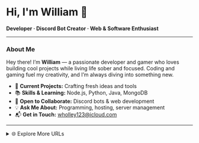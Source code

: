 # Hi, I'm William 👋

**Developer · Discord Bot Creator · Web & Software Enthusiast**

---

### About Me

Hey there! I’m **William** — a passionate developer and gamer who loves building cool projects while living life sober and focused. Coding and gaming fuel my creativity, and I’m always diving into something new.

- 🚀 **Current Projects:** Crafting fresh ideas and tools  
- 📚 **Skills & Learning:** Node.js, Python, Java, MongoDB  
- 🤝 **Open to Collaborate:** Discord bots & web development  
- 💡 **Ask Me About:** Programming, hosting, server management  
- 📬 **Get in Touch:** [wholley123@icloud.com](mailto:wholley123@icloud.com)

---

<details>
  <summary>🌐 Explore More URLs</summary>

- 🔗 [`</>` Home](https://4realwilly.qzz.io)  
- 🧾 [`</>` About](https://4realwilly.qzz.io/about)  
- 💻 [`</>` Projects](https://4realwilly.qzz.io/projects)  
- 🤖 [`</>` Discord](https://4realwilly.qzz.io/discord)  
- 📊 [📈 Status](https://4realwilly.qzz.io/status)  

</details>
